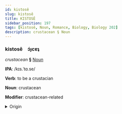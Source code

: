```yaml
---
id: kistosê
slug: kistosê
title: KISTOSÊ
sidebar_position: 197
tags: [kistosê, Noun, Romance, Biology, Biology 202]
description: crustacean § Noun
---
```


### kistosê&emsp;<span kind="abugida">ɔ́ȷcɐʇ</span>

*crustacean* **§** [Noun](../../tags/Noun)

**IPA**: /kɪs.ˈtɑ.se/

**Verb**: to be a crustacian

**Noun**: crustacean

**Modifier**: crustacean-related

<details>
    <summary>Origin</summary>
    French crustacé /kʁys.ta.se/<br/>
    <em>Romance Language Family</em>
</details>
